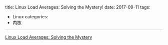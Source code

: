 title: Linux Load Averages: Solving the Mystery!
date: 2017-09-11
tags:
- Linux
categories:
- 内核
---

[Linux Load Averages: Solving the Mystery](http://www.brendangregg.com/blog/2017-08-08/linux-load-averages.html)
